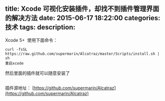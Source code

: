 title: Xcode 可视化安装插件，却找不到插件管理界面的解决方法
date: 2015-06-17 18:22:00
categories: 技术
tags: 
description:
---
Xcode 5+ 
使用下面命令：

	curl -fsSL https://raw.github.com/supermarin/Alcatraz/master/Scripts/install.sh | sh
	重启xcode


然后里面的插件就可以随意安装了
<!--more-->

![]()

插件源地址：
[https://github.com/supermarin/Alcatraz](https://github.com/supermarin/Alcatraz)


